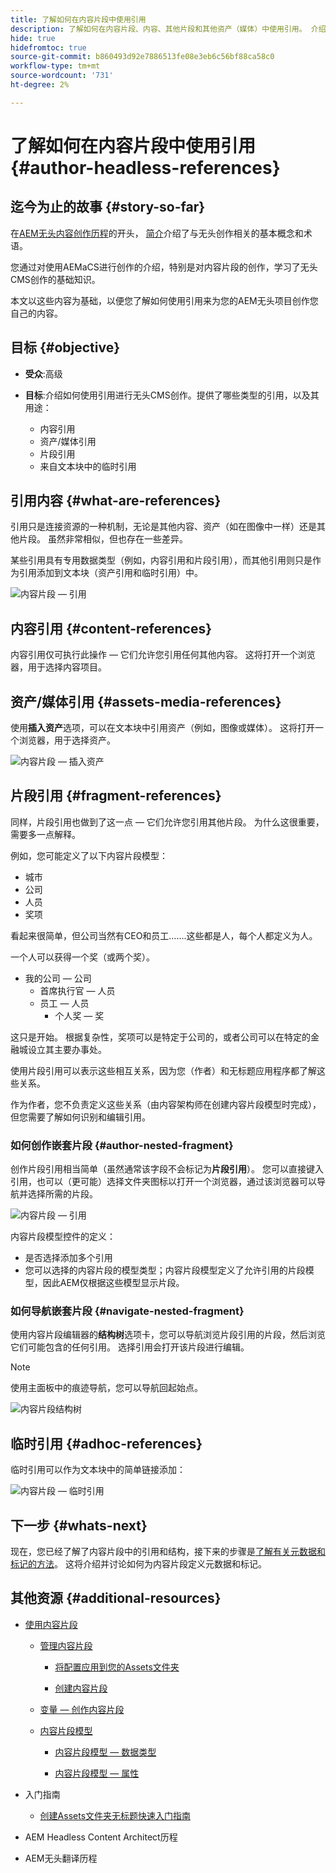 ```yaml
---
title: 了解如何在内容片段中使用引用
description: 了解如何在内容片段、内容、其他片段和其他资产（媒体）中使用引用。 介绍无头CMS创作中嵌套片段的必要性和机制。
hide: true
hidefromtoc: true
source-git-commit: b860493d92e7886513fe08e3eb6c56bf88ca58c0
workflow-type: tm+mt
source-wordcount: '731'
ht-degree: 2%

---
```



# 了解如何在内容片段中使用引用 {#author-headless-references}

## 迄今为止的故事 {#story-so-far}

在[AEM无头内容创作历程](overview.md)的开头， [简介](introduction.md)介绍了与无头创作相关的基本概念和术语。

您通过对使用AEMaCS进行创作的介绍，特别是对内容片段的创作，学习了无头CMS创作的基础知识。

本文以这些内容为基础，以便您了解如何使用引用来为您的AEM无头项目创作您自己的内容。

## 目标 {#objective}

* **受众**:高级
* **目标**:介绍如何使用引用进行无头CMS创作。提供了哪些类型的引用，以及其用途：

   * 内容引用
   * 资产/媒体引用
   * 片段引用
   * 来自文本块中的临时引用

## 引用内容 {#what-are-references}

引用只是连接资源的一种机制，无论是其他内容、资产（如在图像中一样）还是其他片段。 虽然非常相似，但也存在一些差异。

某些引用具有专用数据类型（例如，内容引用和片段引用），而其他引用则只是作为引用添加到文本块（资产引用和临时引用）中。

![内容片段 — 引用](/help/journey-headless/author/assets/headless-journey-author-references-01.png)

## 内容引用 {#content-references}

内容引用仅可执行此操作 — 它们允许您引用任何其他内容。 这将打开一个浏览器，用于选择内容项目。

## 资产/媒体引用 {#assets-media-references}

使用&#x200B;**插入资产**&#x200B;选项，可以在文本块中引用资产（例如，图像或媒体）。 这将打开一个浏览器，用于选择资产。

![内容片段 — 插入资产](/help/journey-headless/author/assets/headless-journey-author-references-02.png)

## 片段引用 {#fragment-references}

同样，片段引用也做到了这一点 — 它们允许您引用其他片段。 为什么这很重要，需要多一点解释。

例如，您可能定义了以下内容片段模型：

* 城市
* 公司
* 人员
* 奖项

看起来很简单，但公司当然有CEO和员工…….这些都是人，每个人都定义为人。

一个人可以获得一个奖（或两个奖）。

* 我的公司 — 公司
   * 首席执行官 — 人员
   * 员工 — 人员
      * 个人奖 — 奖

这只是开始。 根据复杂性，奖项可以是特定于公司的，或者公司可以在特定的金融城设立其主要办事处。

使用片段引用可以表示这些相互关系，因为您（作者）和无标题应用程序都了解这些关系。

作为作者，您不负责定义这些关系（由内容架构师在创建内容片段模型时完成），但您需要了解如何识别和编辑引用。

<!--
![Content Modeling with Content Fragments](/help/journey-headless/developer/assets/headless-modeling-01.png "Content Modeling with Content Fragments")
-->

### 如何创作嵌套片段 {#author-nested-fragment}

创作片段引用相当简单（虽然通常该字段不会标记为&#x200B;**片段引用**）。 您可以直接键入引用，也可以（更可能）选择文件夹图标以打开一个浏览器，通过该浏览器可以导航并选择所需的片段。

![内容片段 — 引用](/help/journey-headless/author/assets/headless-journey-author-references-03.png)

内容片段模型控件的定义：

* 是否选择添加多个引用
* 您可以选择的内容片段的模型类型；内容片段模型定义了允许引用的片段模型，因此AEM仅根据这些模型显示片段。

### 如何导航嵌套片段 {#navigate-nested-fragment}

使用内容片段编辑器的&#x200B;**结构树**&#x200B;选项卡，您可以导航浏览片段引用的片段，然后浏览它们可能包含的任何引用。 选择引用会打开该片段进行编辑。

>[!NOTE]
>
>使用主面板中的痕迹导航，您可以导航回起始点。

![内容片段结构树](/help/assets/content-fragments/assets/cfm-structuretree-02.png)

## 临时引用 {#adhoc-references}

临时引用可以作为文本块中的简单链接添加：

![内容片段 — 临时引用](/help/journey-headless/author/assets/headless-journey-author-references-04.png)

## 下一步 {#whats-next}

现在，您已经了解了内容片段中的引用和结构，接下来的步骤是[了解有关元数据和标记的方法](metadata-tagging.md)。 这将介绍并讨论如何为内容片段定义元数据和标记。

## 其他资源 {#additional-resources}

* [使用内容片段](/help/assets/content-fragments/content-fragments.md)

   * [管理内容片段](/help/assets/content-fragments/content-fragments-managing.md)

      * [将配置应用到您的Assets文件夹](/help/assets/content-fragments/content-fragments-configuration-browser.md#apply-the-configuration-to-your-assets-folder)

      * [创建内容片段](/help/assets/content-fragments/content-fragments-managing.md#creating-a-content-fragment)
   * [变量 — 创作内容片段](/help/assets/content-fragments/content-fragments-variations.md)

   * [内容片段模型](/help/assets/content-fragments/content-fragments-models.md)

      * [内容片段模型 — 数据类型](/help/assets/content-fragments/content-fragments-models.md#data-types)

      * [内容片段模型 — 属性](/help/assets/content-fragments/content-fragments-models.md#properties)


* 入门指南
   * [创建Assets文件夹无标题快速入门指南](/help/implementing/developing/headless/getting-started/create-assets-folder.md)

* AEM Headless Content Architect历程

* AEM无头翻译历程